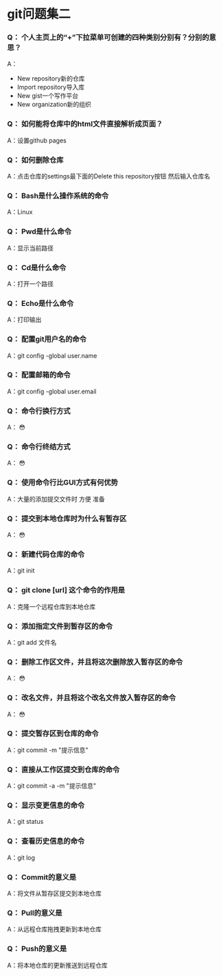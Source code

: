 # git问题集二
### Q： 个人主页上的“+”下拉菜单可创建的四种类别分别有？分别的意思？
A：  

* New repository新的仓库
* Import repository导入库
* New gist一个写作平台
* New organization新的组织

### Q：	如何能将仓库中的html文件直接解析成页面？
A：设置github pages
### Q：	如何删除仓库
A：点击仓库的settings最下面的Delete this repository按钮 然后输入仓库名
### Q：	Bash是什么操作系统的命令
A：Linux
### Q：	Pwd是什么命令
A：显示当前路径
### Q：	Cd是什么命令
A：打开一个路径
### Q：	Echo是什么命令
A：打印输出
### Q：	配置git用户名的命令
A：git config -global user.name
### Q： 	配置邮箱的命令
A：git config -global user.email
### Q：	命令行换行方式
A： :flushed:
### Q：	命令行终结方式
A： :flushed:
### Q：	使用命令行比GUI方式有何优势
A：大量的添加提交文件时 方便 准备
### Q：	提交到本地仓库时为什么有暂存区
A： :flushed:
### Q：	新建代码仓库的命令
A：git init 
### Q：	git clone [url] 这个命令的作用是
A：克隆一个远程仓库到本地仓库
### Q：	添加指定文件到暂存区的命令
A：git add 文件名
### Q：	删除工作区文件，并且将这次删除放入暂存区的命令
A： :flushed:
### Q：	改名文件，并且将这个改名文件放入暂存区的命令
A： :flushed:
### Q：	提交暂存区到仓库的命令
A：git commit -m "提示信息"
### Q：	直接从工作区提交到仓库的命令
A：git commit -a -m "提示信息"
### Q：	显示变更信息的命令
A：git status
### Q：	查看历史信息的命令
A：git log
### Q：	Commit的意义是
A：将文件从暂存区提交到本地仓库
### Q：	Pull的意义是
A：从远程仓库拖拽更新到本地仓库
### Q：	Push的意义是
A：将本地仓库的更新推送到远程仓库
